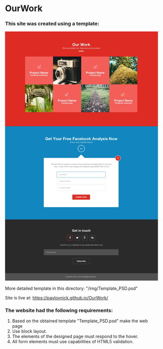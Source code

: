 # OurWork

### This site was created using a template:

![template](/img/template.jpg)

More detailed template in this directory: "/img/Template_PSD.psd"

Site is live at: <https://pavlovnick.github.io/OurWork/>


### The website had the following requirements:
1. Based on the obtained template "Template_PSD.psd" make the web page
2. Use block layout.
3. The elements of the designed page must respond to the hover.
4. All form elements must use capabilities of HTML5 validation.
